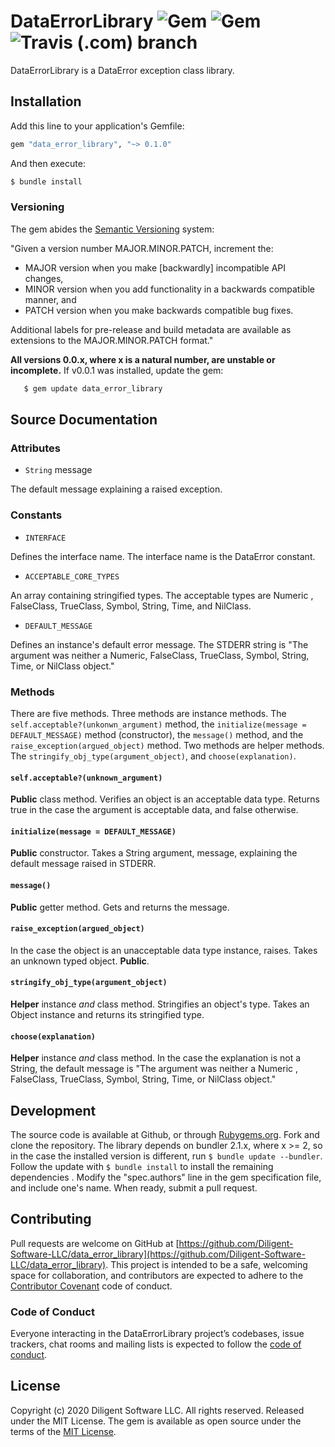 DataErrorLibrary ![Gem](https://img.shields.io/gem/v/data_error_library) ![Gem](https://img.shields.io/gem/dt/data_error_library) ![Travis (.com) branch](https://img.shields.io/travis/com/Diligent-Software-LLC/data_error_library/master)
===============================================================================================================================================================================================================================================

DataErrorLibrary is a DataError exception class library.

Installation
------------

Add this line to your application's Gemfile:

```ruby
gem "data_error_library", "~> 0.1.0"
```

And then execute:

```bash
$ bundle install
```

### Versioning

The gem abides the [Semantic Versioning](https://www.semver.org) system:  

"Given a version number MAJOR.MINOR.PATCH, increment the:

*   MAJOR version when you make [backwardly] incompatible API changes,
*   MINOR version when you add functionality in a backwards compatible manner, and
*   PATCH version when you make backwards compatible bug fixes.

Additional labels for pre-release and build metadata are available as
extensions to the MAJOR.MINOR.PATCH format."

**All versions 0.0.x, where x is a natural number, are unstable or incomplete.**
 If v0.0.1 was installed, update the gem:
 
 ```bash
    $ gem update data_error_library 
```
 
Source Documentation
-----

### Attributes

* `String` message 

The default message explaining a raised exception.

### Constants

* `INTERFACE`

Defines the interface name. The interface name is the DataError constant.

* `ACCEPTABLE_CORE_TYPES`

An array containing stringified types. The acceptable types are Numeric
, FalseClass, TrueClass, Symbol, String, Time, and NilClass.

* `DEFAULT_MESSAGE`

Defines an instance's default error message. The STDERR string is "The
 argument was neither a Numeric, FalseClass, TrueClass, Symbol, String, Time, or NilClass object."

### Methods

There are five methods. Three methods are instance methods. The 
`self.acceptable?(unkonwn_argument)` method, the 
`initialize(message = DEFAULT_MESSAGE)` method (constructor), the 
`message()` method, and the `raise_exception(argued_object)` method. Two
 methods are helper methods. The `stringify_obj_type(argument_object)`, and
 `choose(explanation)`.

#### `self.acceptable?(unknown_argument)`

**Public** class method. Verifies an object is an acceptable data type. Returns 
true in the case the argument is acceptable data, and false otherwise.

#### `initialize(message = DEFAULT_MESSAGE)`

**Public** constructor. Takes a String argument, message, explaining the
 default message raised in STDERR.

#### `message()`

**Public** getter method. Gets and returns the message.

#### `raise_exception(argued_object)`

In the case the object is an unacceptable data type instance, raises. Takes
 an unknown typed object. **Public**.

#### `stringify_obj_type(argument_object)`

**Helper** instance *and* class method. Stringifies an object's type. 
Takes an Object instance and returns its stringified type.

#### `choose(explanation)`

**Helper** instance *and* class method. In the case the explanation is not a
 String, the default message is "The argument was neither a Numeric
 , FalseClass, TrueClass, Symbol, String, Time, or NilClass object."

Development
-----------  

The source code is available at Github, or through 
[Rubygems.org](http://Rubygems.org). Fork and clone the repository. The
library depends on bundler 2.1.x, where x >= 2, so in the case the
installed version is different, run `$ bundle update --bundler`. Follow the
update with `$ bundle install` to install the remaining dependencies
. Modify the "spec.authors" line in the gem specification file, and
include one's name. When ready, submit a pull request.

Contributing
------------

Pull requests are welcome on GitHub at [https://github.com/Diligent-Software-LLC/data_error_library](https://github.com/Diligent-Software-LLC/data_error_library). 
This project is intended to be a safe, welcoming space for collaboration, and
contributors are expected to adhere to the 
[Contributor Covenant](https://contributor-covenant.org) code of conduct.  

### Code of Conduct

Everyone interacting in the DataErrorLibrary project’s codebases, issue
trackers, chat rooms and mailing lists is expected to follow the
[code of conduct](https://github.com/Diligent-Software-LLC/data_error_library/blob/master/CODE_OF_CONDUCT.md).

License
-------  
Copyright (c) 2020 Diligent Software LLC. All rights reserved. Released under
the MIT License. The gem is available as open source under the terms of the
[MIT License](https://opensource.org/licenses/MIT).